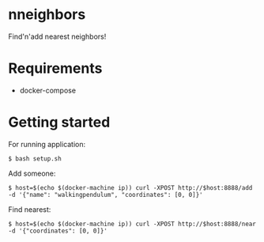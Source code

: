 # nneighbors

Find'n'add nearest neighbors!

# Requirements
* docker-compose

# Getting started
For running application:
```
$ bash setup.sh
```

Add someone:
```
$ host=$(echo $(docker-machine ip)) curl -XPOST http://$host:8888/add -d '{"name": "walkingpendulum", "coordinates": [0, 0]}'
```

Find nearest:
```
$ host=$(echo $(docker-machine ip)) curl -XPOST http://$host:8888/near -d '{"coordinates": [0, 0]}'
```
